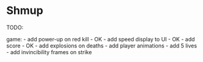 Shmup
=====

TODO:

game:
	- add power-up on red kill - OK
		- add speed display to UI - OK
	- add score - OK
	- add explosions on deaths
	- add player animations
	- add 5 lives
	- add invincibility frames on strike